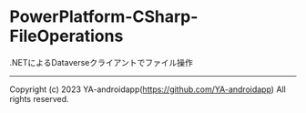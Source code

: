 # PowerPlatform-CSharp-FileOperations

.NETによるDataverseクライアントでファイル操作

---

Copyright (c) 2023 YA-androidapp(https://github.com/YA-androidapp) All rights reserved.
